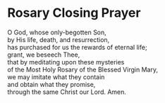 # Rosary Closing Prayer

O God, whose only-begotten Son,  
by His life, death, and resurrection,  
has purchased for us the rewards of eternal life;  
grant, we beseech Thee,  
that by meditating upon these mysteries  
of the Most Holy Rosary of the Blessed Virgin Mary,  
we may imitate what they contain  
and obtain what they promise,  
through the same Christ our Lord. Amen.